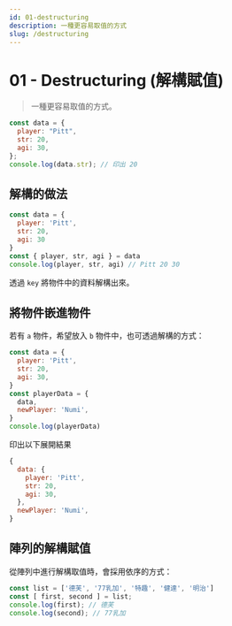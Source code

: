 ```yaml
---
id: 01-destructuring
description: 一種更容易取值的方式
slug: /destructuring
---
```


# 01 - Destructuring (解構賦值)

> 一種更容易取值的方式。

```javascript
const data = {
  player: "Pitt",
  str: 20,
  agi: 30,
};
console.log(data.str); // 印出 20
```

## 解構的做法

```javascript
const data = {
  player: 'Pitt',
  str: 20,
  agi: 30
}
const { player, str, agi } = data
console.log(player, str, agi) // Pitt 20 30
```

透過 `key` 將物件中的資料解構出來。

## 將物件嵌進物件

若有 `a` 物件，希望放入 `b` 物件中，也可透過解構的方式：

```javascript
const data = {
  player: 'Pitt',
  str: 20,
  agi: 30,
}
const playerData = {
  data,
  newPlayer: 'Numi',
}
console.log(playerData)
```

印出以下展開結果

```javascript
{
  data: {
    player: 'Pitt',
    str: 20,
    agi: 30,
  },
  newPlayer: 'Numi',
}
```

## 陣列的解構賦值

從陣列中進行解構取值時，會採用依序的方式：

```javascript
const list = ['德芙', '77乳加', '特趣', '健達', '明治']
const [ first, second ] = list;
console.log(first); // 德芙
console.log(second); // 77乳加
```
